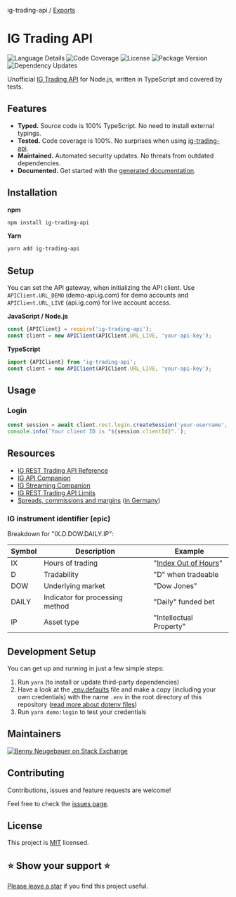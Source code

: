 ig-trading-api / [Exports](modules.md)

# IG Trading API

![Language Details](https://img.shields.io/github/languages/top/bennycode/ig-trading-api) ![Code Coverage](https://img.shields.io/codecov/c/github/bennycode/ig-trading-api/main) ![License](https://img.shields.io/npm/l/ig-trading-api.svg) ![Package Version](https://img.shields.io/npm/v/ig-trading-api.svg) ![Dependency Updates](https://img.shields.io/david/bennycode/ig-trading-api.svg)

Unofficial [IG Trading API](https://labs.ig.com/rest-trading-api-guide) for Node.js, written in TypeScript and covered by tests.

## Features

- **Typed.** Source code is 100% TypeScript. No need to install external typings.
- **Tested.** Code coverage is 100%. No surprises when using [ig-trading-api][1].
- **Maintained.** Automated security updates. No threats from outdated dependencies.
- **Documented.** Get started with the [generated documentation][2].

## Installation

**npm**

```bash
npm install ig-trading-api
```

**Yarn**

```bash
yarn add ig-trading-api
```

## Setup

You can set the API gateway, when initializing the API client. Use `APIClient.URL_DEMO` (demo-api.ig.com) for demo accounts and `APIClient.URL_LIVE` (api.ig.com) for live account access.

**JavaScript / Node.js**

```javascript
const {APIClient} = require('ig-trading-api');
const client = new APIClient(APIClient.URL_LIVE, 'your-api-key');
```

**TypeScript**

```typescript
import {APIClient} from 'ig-trading-api';
const client = new APIClient(APIClient.URL_LIVE, 'your-api-key');
```

## Usage

### Login

```typescript
const session = await client.rest.login.createSession('your-username', 'your-password');
console.info(`Your client ID is "${session.clientId}".`);
```

## Resources

- [IG REST Trading API Reference](https://labs.ig.com/rest-trading-api-reference)
- [IG API Companion](https://labs.ig.com/sample-apps/api-companion/index.html)
- [IG Streaming Companion](https://labs.ig.com/sample-apps/streaming-companion/index.html)
- [IG REST Trading API Limits](https://labs.ig.com/faq)
- [Spreads, commissions and margins](https://www.ig.com/en/cfd-trading/charges-and-margins) ([in Germany](https://www.ig.com/de/hilfe-und-support/cfds/kosten-und-gebuehren/wie-lauten-die-produktinformationen-fuer-aktien-cfds#information-banner-dismiss))

### IG instrument identifier (epic)

Breakdown for "IX.D.DOW.DAILY.IP":

| Symbol | Description                     | Example                                                            |
| ------ | ------------------------------- | ------------------------------------------------------------------ |
| IX     | Hours of trading                | "[Index Out of Hours](https://www.ig.com/uk/out-of-hours-trading)" |
| D      | Tradability                     | "D" when tradeable                                                 |
| DOW    | Underlying market               | "Dow Jones"                                                        |
| DAILY  | Indicator for processing method | "Daily" funded bet                                                 |
| IP     | Asset type                      | "Intellectual Property"                                            |

## Development Setup

You can get up and running in just a few simple steps:

1. Run `yarn` (to install or update third-party dependencies)
1. Have a look at the [.env.defaults](./.env.defaults) file and make a copy (including your own credentials) with the name `.env` in the root directory of this repository ([read more about dotenv files](https://github.com/mrsteele/dotenv-defaults#usage))
1. Run `yarn demo:login` to test your credentials

## Maintainers

[![Benny Neugebauer on Stack Exchange][stack_exchange_bennyn_badge]][stack_exchange_bennyn_url]

## Contributing

Contributions, issues and feature requests are welcome!

Feel free to check the [issues page](https://github.com/bennycode/ig-trading-api/issues).

## License

This project is [MIT](./LICENSE) licensed.

## ⭐️ Show your support ⭐️

[Please leave a star](https://github.com/bennycode/ig-trading-api/stargazers) if you find this project useful.

[1]: https://www.npmjs.com/package/ig-trading-api
[2]: https://bennycode.com/ig-trading-api
[stack_exchange_bennyn_badge]: https://stackexchange.com/users/flair/203782.png?theme=default
[stack_exchange_bennyn_url]: https://stackexchange.com/users/203782/benny-neugebauer?tab=accounts
